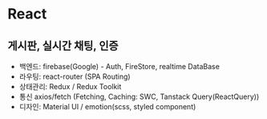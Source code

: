 # React
## 게시판, 실시간 채팅, 인증
- 백엔드: firebase(Google) - Auth, FireStore, realtime DataBase
- 라우팅: react-router (SPA Routing)
- 상태관리: Redux / Redux Toolkit
- 통신 axios/fetch (Fetching, Caching: SWC, Tanstack Query(ReactQuery))
- 디자인: Material UI / emotion(scss, styled component)